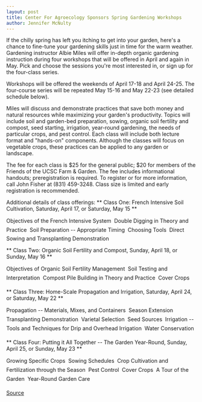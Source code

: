 ```yaml
---
layout: post
title: Center For Agroecology Sponsors Spring Gardening Workshops
author: Jennifer McNulty
---
```


If the chilly spring has left you itching to get into your garden, here's a  chance to fine-tune your gardening skills just in time for the warm  weather. Gardening instructor Albie Miles will offer in-depth organic  gardening instruction during four workshops that will be offered in April  and again in May. Pick and choose the sessions you're most interested in,  or sign up for the four-class series.

Workshops will be offered the weekends of April 17-18 and April  24-25. The four-course series will be repeated May 15-16 and May 22-23 (see  detailed schedule below).

Miles will discuss and demonstrate practices that save both money  and natural resources while maximizing your garden's productivity.  Topics will include soil and garden-bed preparation, sowing, organic soil  fertility and compost, seed starting, irrigation, year-round gardening, the  needs of particular crops, and pest control. Each class will include both  lecture format and "hands-on" components. Although the classes will  focus on vegetable crops, these practices can be applied to any garden or  landscape.

The fee for each class is $25 for the general public; $20 for members  of the Friends of the UCSC Farm & Garden. The fee includes  informational handouts; preregistration is required. To register or for  more information, call John Fisher at (831) 459-3248. Class  size is limited and early registration is recommended.

Additional details of class offerings:
** Class One: French Intensive Soil Cultivation, Saturday, April 17, or Saturday, May 15 **

Objectives of the French Intensive System  Double Digging in Theory and  Practice  Soil Preparation -- Appropriate Timing  Choosing  Tools  Direct Sowing and Transplanting Demonstration

** Class Two: Organic Soil Fertility and Compost, Sunday, April 18, or Sunday, May 16 **

Objectives of Organic Soil Fertility Management  Soil Testing and  Interpretation  Compost Pile Building in Theory and  Practice  Cover Crops

** Class Three: Home-Scale Propagation and Irrigation, Saturday, April 24, or Saturday, May 22 **

Propagation -- Materials, Mixes, and Containers  Season  Extension  Transplanting Demonstration  Varietal  Selection  Seed Sources  Irrigation -- Tools and Techniques for Drip and Overhead  Irrigation  Water Conservation

** Class Four: Putting it All Together -- The Garden Year-Round, Sunday, April 25, or Sunday, May 23 **

Growing Specific Crops  Sowing Schedules  Crop Cultivation and  Fertilization through the Season  Pest Control  Cover  Crops  A Tour of the Garden  Year-Round Garden Care

[Source](http://www1.ucsc.edu/oncampus/currents/98-99/04-12/gardening.htm "Permalink to Spring gardening workshop: 04-12-99")
